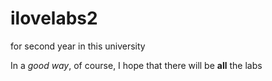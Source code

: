 # ilovelabs2
for second year in this university

In a *good way*, of course, I hope that there will be **all** the labs